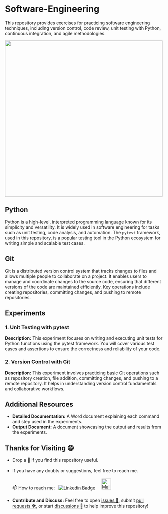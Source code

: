 # Software-Engineering
This repository provides exercises for practicing software engineering techniques, including version control, code review, unit testing with Python, continuous integration, and agile methodologies.

<img src = "https://static.vecteezy.com/system/resources/previews/000/180/409/original/software-engineers-vector.png" height = "500px" width = "100%">

## Python

Python is a high-level, interpreted programming language known for its simplicity and versatility. It is widely used in software engineering for tasks such as unit testing, code analysis, and automation. The `pytest` framework, used in this repository, is a popular testing tool in the Python ecosystem for writing simple and scalable test cases.

## Git

Git is a distributed version control system that tracks changes to files and allows multiple people to collaborate on a project. It enables users to manage and coordinate changes to the source code, ensuring that different versions of the code are maintained efficiently. Key operations include creating repositories, committing changes, and pushing to remote repositories.

## Experiments

### 1. Unit Testing with pytest

**Description:** This experiment focuses on writing and executing unit tests for Python functions using the pytest framework. You will cover various test cases and assertions to ensure the correctness and reliability of your code.

### 2. Version Control with Git

**Description:** This experiment involves practicing basic Git operations such as repository creation, file addition, committing changes, and pushing to a remote repository. It helps in understanding version control fundamentals and collaborative workflows.

## Additional Resources

- **Detailed Documentation:** A Word document explaining each command and step used in the experiments.
- **Output Document:** A document showcasing the output and results from the experiments.

## Thanks for Visiting 😄

- Drop a 🌟 if you find this repository useful.<br><br>
- If you have any doubts or suggestions, feel free to reach me.<br><br>
📫 How to reach me:  &nbsp; [![Linkedin Badge](https://img.shields.io/badge/-madhurima-blue?style=flat&logo=Linkedin&logoColor=white)](https://www.linkedin.com/in/madhurima-rawat/) &nbsp; &nbsp;
<a href ="mailto:rawatmadhurima@gmail.com"><img src="https://github.com/madhurimarawat/Machine-Learning-Using-Python/assets/105432776/b6a0873a-e961-42c0-8fbf-ab65828c961a" height=35 width=30 title="Mail Illustration" alt="Mail Illustration📫" > </a><br><br>
- **Contribute and Discuss:** Feel free to open <a href= "https://github.com/madhurimarawat/Software-Engineering/issues">issues 🐛</a>, submit <a href = "https://github.com/madhurimarawat/Software-Engineering/pulls">pull requests 🛠️</a>, or start <a href = "https://github.com/madhurimarawat/Software-Engineering/discussions">discussions 💬</a> to help improve this repository!
